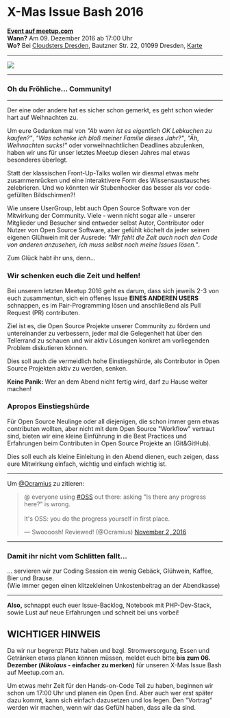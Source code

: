 # X-Mas Issue Bash 2016

**[<i class="fa fa-meetup"></i> Event auf meetup.com](https://www.meetup.com/PHP-USERGROUP-DRESDEN/events/235414439/)**  
**Wann?** Am 09. Dezember 2016 ab 17:00 Uhr  
**Wo?** Bei [Cloudsters Dresden](http://dresden.cloudsters.net), Bautzner Str. 22, 01099 Dresden, [<i class="fa fa-map-marker"></i> Karte](https://goo.gl/maps/r4qppH2zbqB2)

<hr class="blockspace">

<div class="text-center">
	<a href="@baseUrl@/images/events/xmib2016/we-are-the-elves-large.jpg" target="_blank">
		<img src="@baseUrl@/images/events/xmib2016/we-are-the-elves-large.jpg" class="img-responsive">
	</a>
</div>

<hr class="blockspace">

### Oh du Fröhliche... Community!

<hr class="blockspace">

Der eine oder andere hat es sicher schon gemerkt, es geht schon wieder hart auf Weihnachten zu.

Um eure Gedanken mal von _"Ab wann ist es eigentlich OK Lebkuchen zu kaufen?"_, 
_"Was schenke ich bloß meiner Familie dieses Jahr?"_, _"Äh, Weihnachten sucks!"_ 
oder vorweihnachtlichen Deadlines abzulenken, haben wir uns für unser letztes Meetup diesen Jahres mal etwas besonderes überlegt.

Statt der klassischen Front-Up-Talks wollen wir diesmal etwas mehr zusammenrücken und eine interaktivere
Form des Wissensaustausches zelebrieren. Und wo könnten wir Stubenhocker das besser als vor code-gefüllten Bildschirmen?!

Wie unsere UserGroup, lebt auch Open Source Software von der Mitwirkung der Community. 
Viele - wenn nicht sogar alle - unserer Mitglieder und Besucher sind entweder selbst Autor, Contributor oder Nutzer von Open Source Software,
aber gefühlt köchelt da jeder seinen eigenen Glühwein mit der Ausrede: _"Mir fehlt die Zeit auch noch den Code von anderen anzusehen, ich muss selbst noch meine Issues lösen."_.
 
Zum Glück habt ihr uns, denn...
 
### Wir schenken euch die Zeit und helfen!
 
Bei unserem letzten Meetup 2016 geht es darum, dass sich jeweils 2-3 von euch zusammentun, sich ein offenes Issue **EINES ANDEREN USERS** schnappen, es im Pair-Programming lösen und anschließend als Pull Request (PR) contributen.

Ziel ist es, die Open Source Projekte unserer Community zu fördern und untereinander zu verbessern, jeder mal die Gelegenheit hat über den Tellerrand zu schauen und wir aktiv Lösungen konkret am vorliegenden Problem diskutieren können.

Dies soll auch die vermeidlich hohe Einstiegshürde, als Contributor in Open Source Projekten aktiv zu werden, senken.

**Keine Panik:** Wer an dem Abend nicht fertig wird, darf zu Hause weiter machen! <i class="twa twa-lg twa-grimacing"></i>

### Apropos Einstiegshürde

Für Open Source Neulinge oder all diejenigen, die schon immer gern etwas contributen wollten, aber nicht mit dem Open Source "Workflow" vertraut sind, 
bieten wir eine kleine Einführung in die Best Practices und Erfahrungen beim Contributen in Open Source Projekte an (Git&GitHub). 

Dies soll euch als kleine Einleitung in den Abend dienen, euch zeigen, dass eure Mitwirkung einfach, wichtig und einfach wichtig ist.
  
<hr class="blockquote">
  
Um [@Ocramius](https://twitter.com/Ocramius) zu zitieren:

<blockquote class="twitter-tweet" data-partner="tweetdeck"><p lang="en" dir="ltr">@ everyone using <a href="https://twitter.com/hashtag/OSS?src=hash">#OSS</a> out there: asking &quot;Is there any progress here?&quot; is wrong.<br><br>It&#39;s OSS: you do the progress yourself in first place.</p>&mdash; Swoooosh! Reviewed! (@Ocramius) <a href="https://twitter.com/Ocramius/status/793758118022905856">November 2, 2016</a></blockquote>
<script async src="//platform.twitter.com/widgets.js" charset="utf-8"></script>

<hr class="blockquote">

### Damit ihr nicht vom Schlitten fallt...

... servieren wir zur Coding Session ein wenig Gebäck, Glühwein, Kaffee, Bier und Brause.  
(Wie immer gegen einen klitzekleinen Unkostenbeitrag an der Abendkasse)

<hr class="blockquote">

**Also,** schnappt euch euer Issue-Backlog, Notebook mit PHP-Dev-Stack, sowie Lust auf neue Erfahrungen und schneit bei uns vorbei!  

## WICHTIGER HINWEIS

Da wir nur begrenzt Platz haben und bzgl. Stromversorgung, Essen und Getränken etwas planen können müssen, 
meldet euch bitte **bis zum 06. Dezember (_Nikolaus_ - einfacher zu merken)** für unseren X-Mas Issue Bash auf Meetup.com an.

Um etwas mehr Zeit für den Hands-on-Code Teil zu haben, beginnen wir schon um 17:00 Uhr und planen ein Open End. 
Aber auch wer erst später dazu kommt, kann sich einfach dazusetzen und los legen. Den "Vortrag" werden wir machen, 
wenn wir das Gefühl haben, dass alle da sind.
